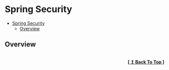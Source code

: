 # Spring Security

- [Spring Security](#spring-security)
  - [Overview](#overview)

## Overview

<br/>
<div align="right">
  <b><a href="#spring-security">[ ↥ Back To Top ]</a></b>
</div>
<br/>